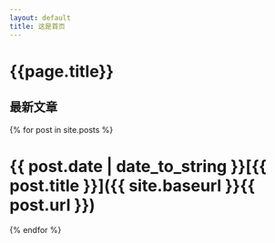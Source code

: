 ```yaml
---
layout: default
title: 这是首页
---
```


# {{page.title}}

## 最新文章

{% for post in site.posts %}
# {{ post.date | date_to_string }}[{{ post.title }}]({{ site.baseurl }}{{ post.url }})
{% endfor %}